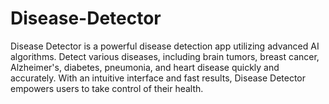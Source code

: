 # Disease-Detector
Disease Detector  is a powerful disease detection app utilizing advanced AI algorithms. Detect various diseases, including brain tumors, breast cancer, Alzheimer's, diabetes, pneumonia, and heart disease quickly and accurately. With an intuitive interface and fast results, Disease Detector empowers users to take control of their health.   
 
